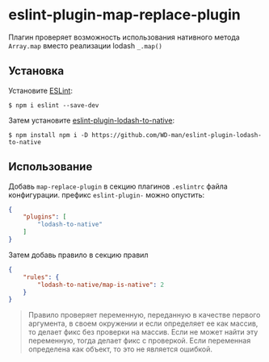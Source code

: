 # eslint-plugin-map-replace-plugin

Плагин проверяет возможность использования нативного метода
`Array.map` вместо реализации lodash `_.map()`

## Установка

Установите [ESLint](http://eslint.org):

```
$ npm i eslint --save-dev
```

Затем установите [eslint-plugin-lodash-to-native](https://github.com/WD-man/eslint-plugin-lodash-to-native):

```
$ npm install npm i -D https://github.com/WD-man/eslint-plugin-lodash-to-native
```

## Использование

Добавь `map-replace-plugin` в секцию плагинов `.eslintrc` файла конфигурации. префикс `eslint-plugin-` можно опустить:

```json
{
    "plugins": [
        "lodash-to-native"
    ]
}
```


Затем добавь правило в секцию правил

```json
{
    "rules": {
        "lodash-to-native/map-is-native": 2
    }
}
```

> Правило проверяет переменную, переданную в качестве первого аргумента,
> в своем окружении и если определяет ее как массив, то делает фикс
> без проверки на массив. 
> Если не может найти эту переменную, тогда делает фикс с проверкой.
> Если переменная определена как объект, то это не является ошибкой.




